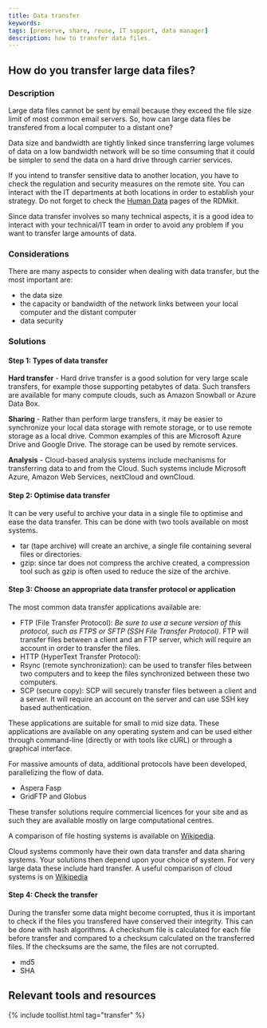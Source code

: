 ```yaml
---
title: Data transfer
keywords:
tags: [preserve, share, reuse, IT support, data manager]
description: how to transfer data files.
---
```


## How do you transfer large data files?

### Description

Large data files cannot be sent by email because they exceed the file size limit of most common email servers. So, how can large data files be transfered from a local computer to a distant one?

Data size and bandwidth are tightly linked since transferring large volumes of data on a low bandwidth network will be so time consuming that it could be simpler to send the data on a hard drive through carrier services.

If you intend to transfer sensitive data to another location, you have to check the regulation and security measures on the remote site. You can interact with the IT departments at both locations in order to establish your strategy. Do not forget to check the [Human Data](human_data) pages of the RDMkit.

Since data transfer involves so many technical aspects, it is a good idea to interact with your technical/IT team in order to avoid any problem if you want to transfer large amounts of data.

### Considerations

There are many aspects to consider when dealing with data transfer, but the most important are:  

* the data size  
* the capacity or bandwidth of the network links between your local computer and the distant computer
* data security


### Solutions
#### Step 1: Types of data transfer

**Hard transfer** - Hard drive transfer is a good solution for very large scale transfers, for example those supporting petabytes of data. Such transfers are available for many compute clouds, such as Amazon Snowball or Azure Data Box.

**Sharing** - Rather than perform large transfers, it may be easier to synchronize your local data storage with remote storage, or to use remote storage as a local drive. Common examples of this are Microsoft Azure Drive and Google Drive. The storage can be used by remote services.

**Analysis** - Cloud-based analysis systems include mechanisms for transferring data to and from the Cloud. Such systems include Microsoft Azure, Amazon Web Services, nextCloud and ownCloud.

#### Step 2: Optimise data transfer
It can be very useful to archive your data in a single file to optimise and ease the data transfer. This can be done with two tools available on most systems.

* tar (tape archive) will create an archive, a single file containing several files or directories.
* gzip: since tar does not compress the archive created, a compression tool such as gzip is often used to reduce the size of the archive.

#### Step 3: Choose an appropriate data transfer protocol or application

The most common data transfer applications available are:

* FTP (File Transfer Protocol): *Be sure to use a secure version of this protocol, such as FTPS or SFTP (SSH File Transfer Protocol)*. FTP will transfer files between a client and an FTP server, which will require an account in order to transfer the files.
* HTTP (HyperText Transfer Protocol):
* Rsync (remote synchronization): can be used to transfer files between two computers and to keep the files synchronized between these two computers.
* SCP (secure copy): SCP will securely transfer files between a client and a server. It will require an account on the server and can use SSH key based authentication.  

These applications are suitable for small to mid size data. These applications are available on any operating system and can be used either through command-line (directly or with tools like cURL) or through a graphical interface.

For massive amounts of data, additional protocols have been developed, parallelizing the flow of data.

* Aspera Fasp
* GridFTP and Globus

These transfer solutions require commercial licences for your site and as such they are available mostly on large computational centres.

A comparison of file hosting systems is available on [Wikipedia](https://en.wikipedia.org/wiki/Comparison_of_file_hosting_services).

Cloud systems commonly have their own data transfer and data sharing systems. Your solutions then depend upon your choice of system. For very large data these include hard transfer. A useful comparison of cloud systems is on [Wikipedia](https://en.wikipedia.org/wiki/Cloud-computing_comparison)

#### Step 4: Check the transfer

During the transfer some data might become corrupted, thus it is important to check if the files you transfered have conserved their integrity. This can be done with hash algorithms. A checkshum file is calculated for each file before transfer and compared to a checksum calculated on the transferred files. If the checksums are the same, the files are not corrupted.

* md5
* SHA

<!-- ## Related topics
(Optional section)
* Bullet point list of other pages in this website that are connected to this lifecycle stage -->

## Relevant tools and resources

{% include toollist.html tag="transfer" %}

